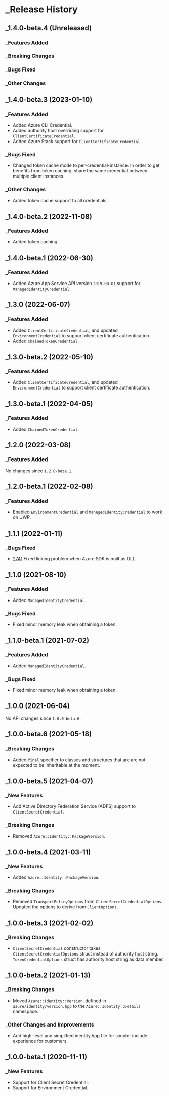 # _Release History

## _1.4.0-beta.4 (Unreleased)

### _Features Added

### _Breaking Changes

### _Bugs Fixed

### _Other Changes

## _1.4.0-beta.3 (2023-01-10)

### _Features Added

- Added Azure CLI Credential.
- Added authority host overriding support for `ClientCertificateCredential`.
- Added Azure Stack support for `ClientCertificateCredential`.

### _Bugs Fixed

- Changed token cache mode to per-credential-instance. In order to get benefits from token caching, share the same credential between multiple client instances.

### _Other Changes

- Added token cache support to all credentials.

## _1.4.0-beta.2 (2022-11-08)

### _Features Added

- Added token caching.

## _1.4.0-beta.1 (2022-06-30)

### _Features Added

- Added Azure App Service API version `2019-08-01` support for `ManagedIdentityCredential`.

## _1.3.0 (2022-06-07)

### _Features Added

- Added `ClientCertificateCredential`, and updated `EnvironmentCredential` to support client certificate authentication.
- Added `ChainedTokenCredential`.

## _1.3.0-beta.2 (2022-05-10)

### _Features Added

- Added `ClientCertificateCredential`, and updated `EnvironmentCredential` to support client certificate authentication.

## _1.3.0-beta.1 (2022-04-05)

### _Features Added

- Added `ChainedTokenCredential`.

## _1.2.0 (2022-03-08)

### _Features Added

No changes since `1.2.0-beta.1`.

## _1.2.0-beta.1 (2022-02-08)

### _Features Added

- Enabled `EnvironmentCredential` and `ManagedIdentityCredential` to work on UWP.

## _1.1.1 (2022-01-11)

### _Bugs Fixed

- [2741](https://github.com/Azure/azure-sdk-for-cpp/issues/2741) Fixed linking problem when Azure SDK is built as DLL.

## _1.1.0 (2021-08-10)

### _Features Added

- Added `ManagedIdentityCredential`.

### _Bugs Fixed

- Fixed minor memory leak when obtaining a token.

## _1.1.0-beta.1 (2021-07-02)

### _Features Added

- Added `ManagedIdentityCredential`.

### _Bugs Fixed

- Fixed minor memory leak when obtaining a token.

## _1.0.0 (2021-06-04)

No API changes since `1.0.0-beta.6`.

## _1.0.0-beta.6 (2021-05-18)

### _Breaking Changes

- Added `final` specifier to classes and structures that are are not expected to be inheritable at the moment.

## _1.0.0-beta.5 (2021-04-07)

### _New Features

- Add Active Directory Federation Service (ADFS) support to `ClientSecretCredential`.

### _Breaking Changes

- Removed `Azure::Identity::PackageVersion`.

## _1.0.0-beta.4 (2021-03-11)

### _New Features

- Added `Azure::Identity::PackageVersion`.

### _Breaking Changes

- Removed `TransportPolicyOptions` from `ClientSecretCredentialOptions`. Updated the options to derive from `ClientOptions`.

## _1.0.0-beta.3 (2021-02-02)

### _Breaking Changes

- `ClientSecretCredential` constructor takes `ClientSecretCredentialOptions` struct instead of authority host string. `TokenCredentialOptions` struct has authority host string as data member.

## _1.0.0-beta.2 (2021-01-13)

### _Breaking Changes

- Moved `Azure::Identity::Version`, defined in `azure/identity/version.hpp` to the `Azure::Identity::Details` namespace.

### _Other Changes and Improvements

- Add high-level and simplified identity.hpp file for simpler include experience for customers.

## _1.0.0-beta.1 (2020-11-11)

### _New Features

- Support for Client Secret Credential.
- Support for Environment Credential.
